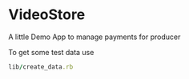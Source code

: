 # VideoStore

A little Demo App to manage payments for producer

To get some test data use
``` ruby
lib/create_data.rb
```

